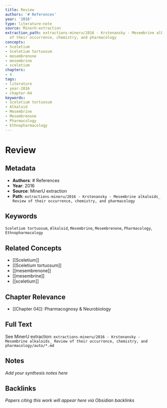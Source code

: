 ```yaml
---
title: Review
authors: '# References'
year: '2016'
type: literature-note
source: MinerU-extraction
extraction_path: extractions-mineru/2016 - Krstenansky - Mesembrine alkaloids_ Review
  of their occurrence, chemistry, and pharmacology
concepts:
- Sceletium
- Sceletium tortuosum
- mesembrenone
- mesembrine
- sceletium
chapters:
- 4
tags:
- literature
- year-2016
- chapter-04
keywords:
- Sceletium tortuosum
- Alkaloid
- Mesembrine
- Mesembrenone
- Pharmacology
- Ethnopharmacology
---
```


# Review

## Metadata

- **Authors**: # References
- **Year**: 2016
- **Source**: MinerU extraction
- **Path**: `extractions-mineru/2016 - Krstenansky - Mesembrine alkaloids_ Review of their occurrence, chemistry, and pharmacology`

## Keywords

`Sceletium tortuosum`, `Alkaloid`, `Mesembrine`, `Mesembrenone`, `Pharmacology`, `Ethnopharmacology`

## Related Concepts

- [[Sceletium]]
- [[Sceletium tortuosum]]
- [[mesembrenone]]
- [[mesembrine]]
- [[sceletium]]

## Chapter Relevance

- [[Chapter 04]]: Pharmacognosy & Neurobiology

## Full Text

See MinerU extraction: `extractions-mineru/2016 - Krstenansky - Mesembrine alkaloids_ Review of their occurrence, chemistry, and pharmacology/auto/*.md`

## Notes

*Add your synthesis notes here*

## Backlinks

*Papers citing this work will appear here via Obsidian backlinks*
